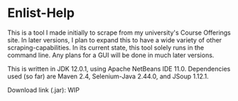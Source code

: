 # Enlist-Help
This is a tool I made initially to scrape from my university's Course Offerings site. In later versions, I plan to expand this to have a wide variety of other scraping-capabilities. In its current state, this tool solely runs in the command line. Any plans for a GUI will be done in much later versions.

This is written in JDK 12.0.1, using Apache NetBeans IDE 11.0. Dependencies used (so far) are Maven 2.4, Selenium-Java 2.44.0, and JSoup 1.12.1.

Download link (.jar): WIP
